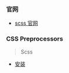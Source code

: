 ### 官网

- [scss 官网](https://sass-lang.com/)

### CSS Preprocessors

> Scss

- [安装](Web/Scss/install.md)